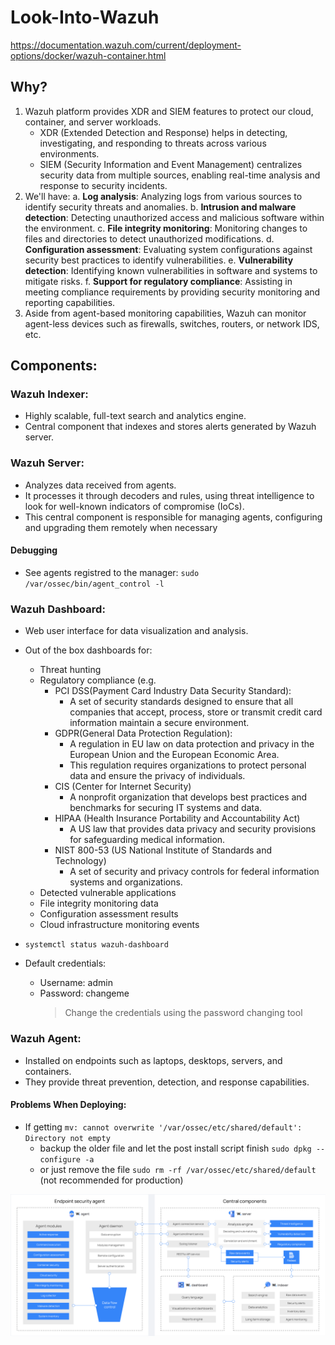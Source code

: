 # Look-Into-Wazuh

https://documentation.wazuh.com/current/deployment-options/docker/wazuh-container.html

## Why?

1. Wazuh platform provides XDR and SIEM features to protect our cloud, container, and server workloads.
   - XDR (Extended Detection and Response) helps in detecting, investigating, and responding to threats across various environments.
   - SIEM (Security Information and Event Management) centralizes security data from multiple sources, enabling real-time analysis and response to security incidents.
2. We'll have:
   a. **Log analysis**: Analyzing logs from various sources to identify security threats and anomalies.
   b. **Intrusion and malware detection**: Detecting unauthorized access and malicious software within the environment.
   c. **File integrity monitoring**: Monitoring changes to files and directories to detect unauthorized modifications.
   d. **Configuration assessment**: Evaluating system configurations against security best practices to identify vulnerabilities.
   e. **Vulnerability detection**: Identifying known vulnerabilities in software and systems to mitigate risks.
   f. **Support for regulatory compliance**: Assisting in meeting compliance requirements by providing security monitoring and reporting capabilities.
3. Aside from agent-based monitoring capabilities, Wazuh can monitor agent-less devices such as firewalls, switches, routers, or network IDS, etc.

## Components:

### Wazuh Indexer:

- Highly scalable, full-text search and analytics engine.
- Central component that indexes and stores alerts generated by Wazuh server.

### Wazuh Server:

- Analyzes data received from agents.
- It processes it through decoders and rules, using threat intelligence to look for well-known indicators of compromise (IoCs).
- This central component is responsible for managing agents, configuring and upgrading them remotely when necessary

#### Debugging

- See agents registred to the manager: `sudo /var/ossec/bin/agent_control -l`

### Wazuh Dashboard:

- Web user interface for data visualization and analysis.
- Out of the box dashboards for:

  - Threat hunting
  - Regulatory compliance (e.g.
    - PCI DSS(Payment Card Industry Data Security Standard):
      - A set of security standards designed to ensure that all companies that accept, process, store or transmit credit card information maintain a secure environment.
    - GDPR(General Data Protection Regulation):
      - A regulation in EU law on data protection and privacy in the European Union and the European Economic Area.
      - This regulation requires organizations to protect personal data and ensure the privacy of individuals.
    - CIS (Center for Internet Security)
      - A nonprofit organization that develops best practices and benchmarks for securing IT systems and data.
    - HIPAA (Health Insurance Portability and Accountability Act)
      - A US law that provides data privacy and security provisions for safeguarding medical information.
    - NIST 800-53 (US National Institute of Standards and Technology)
      - A set of security and privacy controls for federal information systems and organizations.
  - Detected vulnerable applications
  - File integrity monitoring data
  - Configuration assessment results
  - Cloud infrastructure monitoring events

- `systemctl status wazuh-dashboard`
- Default credentials:
  - Username: admin
  - Password: changeme
    > Change the credentials using the password changing tool

### Wazuh Agent:

- Installed on endpoints such as laptops, desktops, servers, and containers.
- They provide threat prevention, detection, and response capabilities.

#### Problems When Deploying:

- If getting `mv: cannot overwrite '/var/ossec/etc/shared/default': Directory not empty`
  - backup the older file and let the post install script finish `sudo dpkg --configure -a`
  - or just remove the file `sudo rm -rf /var/ossec/etc/shared/default` (not recommended for production)

![Wazuh Components](./images/Wazuh-Components.png)
